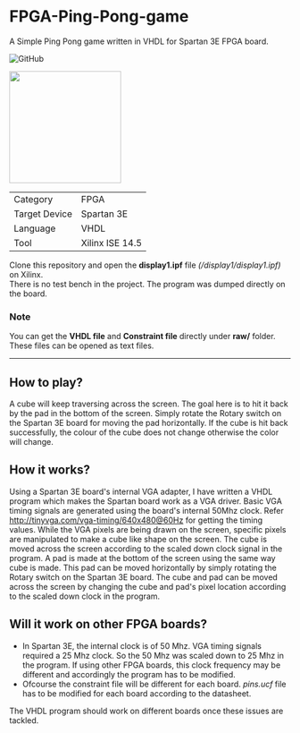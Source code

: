 # FPGA-Ping-Pong-game

A Simple Ping Pong game written in VHDL for Spartan 3E FPGA board. <br>

![GitHub](https://img.shields.io/github/license/ashvnv/FPGA-Ping-Pong-game)

<img src="https://github.com/ashvnv/FPGA-Ping-Pong-game/blob/main/media/video.gif" width="200" />

| | |
| ------------- | ------------- |
| Category  | FPGA  |
| Target Device  | Spartan 3E  |
| Language | VHDL |
| Tool | Xilinx ISE 14.5 |

Clone this repository and open the **display1.ipf** file *(/display1/display1.ipf)* on Xilinx. <br>
There is no test bench in the project. The program was dumped directly on the board.

### Note
You can get the **VHDL file** and **Constraint file** directly under **raw/** folder. These files can be opened as text files.

---

## How to play?
A cube will keep traversing across the screen. The goal here is to hit it back by the pad in the bottom of the screen. Simply rotate the Rotary switch on the Spartan 3E board for moving the pad horizontally. If the cube is hit back successfully, the colour of the cube does not change otherwise the color will change.

## How it works?
Using a Spartan 3E board's internal VGA adapter, I have written a VHDL program which makes the Spartan board work as a VGA driver. Basic VGA timing signals are generated using the board's internal 50Mhz clock. Refer http://tinyvga.com/vga-timing/640x480@60Hz for getting the timing values. While the VGA pixels are being drawn on the screen, specific pixels are manipulated to make a cube like shape on the screen. The cube is moved across the screen according to the scaled down clock signal in the program. A pad is made at the bottom of the screen using the same way cube is made. This pad can be moved horizontally by simply rotating the Rotary switch on the Spartan 3E board. The cube and pad can be moved across the screen by changing the cube and pad's pixel location according to the scaled down clock in the program.

## Will it work on other FPGA boards?
- In Spartan 3E, the internal clock is of 50 Mhz. VGA timing signals required a 25 Mhz clock. So the 50 Mhz was scaled down to 25 Mhz in the program. If using other FPGA boards, this clock frequency may be different and accordingly the program has to be modified.
- Ofcourse the constraint file will be different for each board. *pins.ucf* file has to be modified for each board according to the datasheet.

The VHDL program should work on different boards once these issues are tackled.
